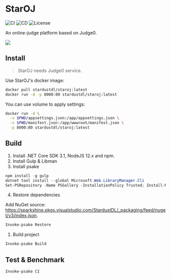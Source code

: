 # StarOJ

![CI](https://github.com/StardustDL/StarOJ/workflows/CI/badge.svg) ![CD](https://github.com/StardustDL/StarOJ/workflows/CD/badge.svg) ![License](https://img.shields.io/github/license/StardustDL/StarOJ.svg)

An online-judge platform based on Judge0.

![](https://repository-images.githubusercontent.com/278850268/228cf880-c43b-11ea-9876-45d254c8a9da)

## Install

> StarOJ needs Judge0 service.

Use StarOJ's docker image:

```sh
docker pull stardustdl/staroj:latest
docker run -d -p 8000:80 stardustdl/staroj:latest
```

You can use volume to apply settings:

```sh
docker run -d \
  -v $PWD/appsettings.json:/app/appsettings.json \
  -v $PWD/manifest.json:/app/wwwroot/manifest.json \
  -p 8000:80 stardustdl/staroj:latest
```

## Build

1. Install .NET Core SDK 3.1, NodeJS 12.x and npm.
2. Install Gulp & Libman
3. Install psake

```ps1
npm install -g gulp
dotnet tool install --global Microsoft.Web.LibraryManager.Cli
Set-PSRepository -Name PSGallery -InstallationPolicy Trusted; Install-Module -Name psake
```

4. Restore dependencies

Add NuGet source: https://sparkshine.pkgs.visualstudio.com/StardustDL/_packaging/feed/nuget/v3/index.json.

```ps1
Invoke-psake Restore
```

1. Build project

```ps1
Invoke-psake Build
```

## Test & Benchmark

```sh
Invoke-psake CI
```
